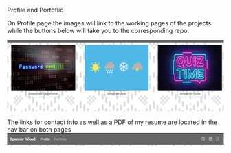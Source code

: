 Profile and Portoflio

On Profile page the images will link to the working pages of the projects while the buttons below will take you to the corresponding repo.

![Image of Repo Examples](./Repos.png)


The links for contact info as well as a PDF of my resume are located in the nav bar on both pages
![Iimage of Nav Bar and Links](./Links.png)



